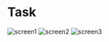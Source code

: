 # Task
![screen1](https://github.com/Taku-Android/Task/assets/93339810/9df2e3c1-fa28-41d7-a355-8184ee593bc2)
![screen2](https://github.com/Taku-Android/Task/assets/93339810/01bde458-4f9b-46e9-8201-a3c9ccf6571a)
![screen3](https://github.com/Taku-Android/Task/assets/93339810/4d6c0215-1003-4ad0-9781-2845c5bfd08a)
